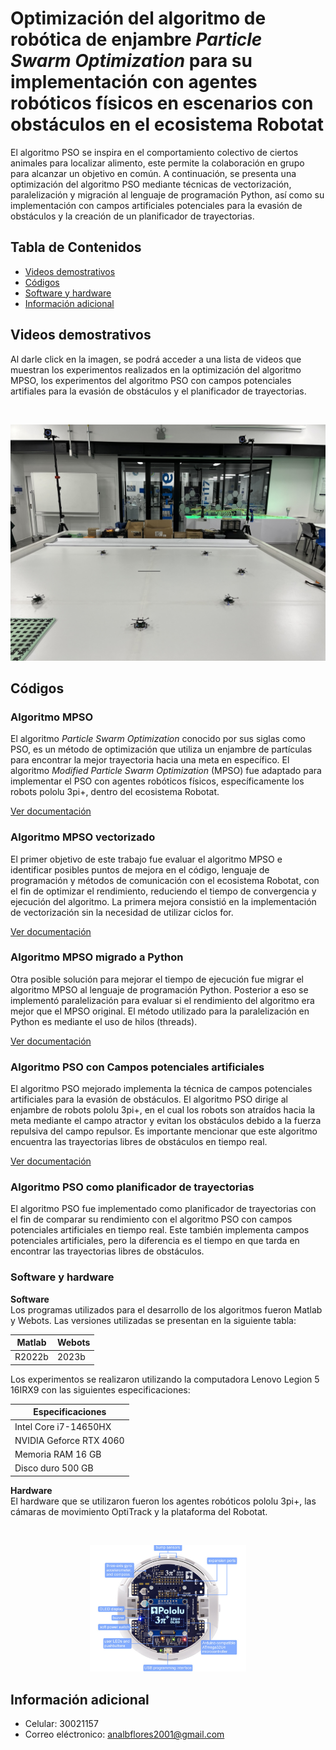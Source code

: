 # Optimización del algoritmo de robótica de enjambre *Particle Swarm Optimization* para su implementación con agentes robóticos físicos en escenarios con obstáculos en el ecosistema Robotat 
El algoritmo PSO se inspira en el comportamiento colectivo de ciertos animales para localizar alimento, este permite la colaboración en grupo para alcanzar un objetivo en común. A continuación, se presenta una optimización del algoritmo PSO mediante técnicas de vectorización, paralelización y migración al lenguaje de programación Python, así como su implementación con campos artificiales potenciales para la evasión de obstáculos y la creación de un planificador de trayectorias.

## Tabla de Contenidos
- [Videos demostrativos](#videos-demostrativos)
- [Códigos](#códigos)
- [Software y hardware](#software-y-hardware)
- [Información adicional](#información-adicional)

## Videos demostrativos
Al darle click en la imagen, se podrá acceder a una lista de videos que muestran los experimentos realizados en la optimización del algoritmo MPSO, los experimentos del algoritmo PSO con campos potenciales artifiales para la evasión de obstáculos y el planificador de trayectorias.

<br><div align="center">
    <a href="https://www.youtube.com/playlist?list=PLzFnfpUH2HcghOW6Uw1g37CLO4F0z6kMn">
        <img src="Figuras/robotat.JPEG" alt="Imagen en el repositorio" width="800"/>
    </a>
</div>

## Códigos
### Algoritmo MPSO 
El algoritmo _Particle Swarm Optimization_ conocido por sus siglas como PSO, es un método de optimización que utiliza un enjambre de partículas para encontrar la mejor trayectoria hacia una meta en específico. El algoritmo _Modified Particle Swarm Optimization_ (MPSO) fue adaptado para implementar el PSO con agentes robóticos físicos, específicamente los robots pololu 3pi+, dentro del ecosistema Robotat. 

[Ver documentación](MPSO.md)

### Algoritmo MPSO vectorizado
El primer objetivo de este trabajo fue evaluar el algoritmo MPSO e identificar posibles puntos de mejora en el código, lenguaje de programación y métodos de comunicación con el ecosistema Robotat, con el fin de optimizar el rendimiento, reduciendo el tiempo de convergencia y ejecución del algoritmo. La primera mejora consistió en la implementación de vectorización sin la necesidad de utilizar ciclos for.  

[Ver documentación](MPSO_vec.md)

### Algoritmo MPSO migrado a Python
Otra posible solución para mejorar el tiempo de ejecución fue migrar el algoritmo MPSO al lenguaje de programación Python. Posterior a eso se implementó paralelización para evaluar si el rendimiento del algoritmo era mejor que el MPSO original. El método utilizado para la paralelización en Python es mediante el uso de hilos (threads).

[Ver documentación](MPSO_python.md)

### Algoritmo PSO con Campos potenciales artificiales
El algoritmo PSO mejorado implementa la técnica de campos potenciales artificiales para la evasión de obstáculos. El algoritmo PSO dirige al enjambre de robots pololu 3pi+, en el cual los robots son atraídos hacia la meta mediante el campo atractor y evitan los obstáculos debido a la fuerza repulsiva del campo repulsor. Es importante mencionar que este algoritmo encuentra las trayectorias libres de obstáculos en tiempo real.

[Ver documentación](MPSO_APF.md)

### Algoritmo PSO como planificador de trayectorias
El algoritmo PSO fue implementado como planificador de trayectorias con el fin de comparar su rendimiento con el algoritmo PSO con campos potenciales artificiales en tiempo real. Este también implementa campos potenciales artificiales, pero la diferencia es el tiempo en que tarda en encontrar las trayectorias libres de obstáculos.

### Software y hardware
**Software**
<br> Los programas utilizados para el desarrollo de los algoritmos fueron Matlab y Webots. Las versiones utilizadas se presentan en la siguiente tabla: 

| **Matlab** | **Webots** | 
|--------|--------|
| R2022b | 2023b  | 

Los experimentos se realizaron utilizando la computadora Lenovo Legion 5 16IRX9 con las siguientes especificaciones:

|**Especificaciones**| 
|--------------------|
| Intel Core i7-14650HX |
| NVIDIA Geforce RTX 4060 |
| Memoria RAM 16 GB |
| Disco duro 500 GB |


**Hardware**
<br> El hardware que se utilizaron fueron los agentes robóticos pololu 3pi+, las cámaras de movimiento OptiTrack y la plataforma del Robotat.

<br><div align="center">
    <img src="Figuras/pololu.png" alt="Imagen robot pololu 3pi+" width="250"><br>
</div>

## Información adicional
- Celular: 30021157
- Correo eléctronico: analbflores2001@gmail.com
 


